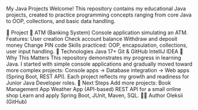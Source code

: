 My Java Projects
Welcome!
This repository contains my educational Java projects, created to practice programming concepts ranging from core Java to OOP, collections, and basic data handling.

📂 Project
🔹 ATM (Banking System)
Console application simulating an ATM.
Features:
User creation
Check account balance
Withdraw and deposit money
Change PIN code
Skills practiced: OOP, encapsulation, collections, user input handling.
🔧 Technologies
Java 17+
Git & GitHub
IntelliJ IDEA
🎯 Why This Matters
This repository demonstrates my progress in learning Java.
I started with simple console applications and gradually moved toward more complex projects:
Console apps → Database integration → Web apps (Spring Boot, REST API).
Each project reflects my growth and readiness for Junior Java Developer roles.
📌 Next Steps
Add more projects:
Book Management App
Weather App (API-based)
REST API for a small online shop
Learn and apply Spring Boot, JUnit, Maven, SQL.
👨‍💻 Author
Oleksii (GitHub)
